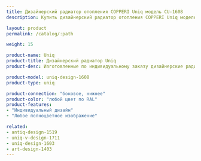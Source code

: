 ```yaml
---
title: Дизайнерский радиатор отопления COPPERI Uniq модель CU-1608
description: Купить дизайнерский радиатор отопления COPPERI Uniq модель CU-1608 по цене производителя в Москве.

layout: product
permalink: /catalog/:path

weight: 15

product-name: Uniq
product-title: Дизайнерский радиатор Uniq
product-desc: Изготовленные по индивидуальному заказу дизайнерские радиаторы COPPERI Uniq с полноцветными изображениями на передней панели позволят Вам воплотить в жизнь самые смелые и оригинальные проекты интерьеров. Творите! Ваша фантазия не ограничена.

product-model: uniq-design-1608
product-type: uniq

product-connection: "боковое, нижнее"
product-color: "любой цвет по RAL"
product-features:
- "Индивидуальный дизайн"
- "Любое полноцветное изображение"

related:
- antiq-design-1519
- uniq-v-design-1711
- uniq-design-1603
- art-design-1403
---
```

